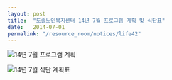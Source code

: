 ```yaml
---
layout: post
title:  "도솔노인복지센터 14년 7월 프로그램 계획 및 식단표"
date:   2014-07-01
permalink: "/resource_room/notices/life42"
---
```


![14년 7월 프로그램 계획](/resource_room/notices/files/14년7월프로그램계획및식단표1.png)

![14년 7월 식단 계획표](/resource_room/notices/files/14년7월프로그램계획및식단표2.png)
